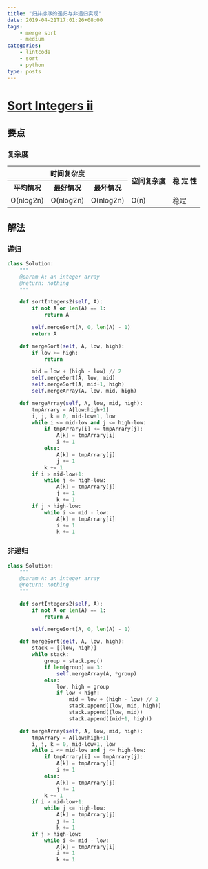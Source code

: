 ```yaml
---
title: "归并排序的递归与非递归实现"
date: 2019-04-21T17:01:26+08:00
tags:
    - merge sort
    - medium
categories:
    - lintcode
    - sort
    - python
type: posts
---
```


# [Sort Integers ii](https://www.lintcode.com/problem/sort-integers-ii/description)

<!--more-->
## 要点

### 复杂度

<table>
    <tr>
        <th colspan="3">时间复杂度</th>
        <th rowspan="2">空间复杂度</th>
        <th rowspan="2">稳  定  性</th>
    </tr>
    <tr>
        <th>平均情况</th>
        <th>最好情况</th>
        <th>最坏情况</th>
    </tr>
    <tr>
        <td>O(nlog2n)</td>
        <td>O(nlog2n)</td>
        <td>O(nlog2n)</td>
        <td>O(n)</td>
        <td>稳定</td>
    </tr>
</table>


## 解法
### 递归
```python
class Solution:
    """
    @param A: an integer array
    @return: nothing
    """

    def sortIntegers2(self, A):
        if not A or len(A) == 1:
            return A

        self.mergeSort(A, 0, len(A) - 1)
        return A

    def mergeSort(self, A, low, high):
        if low >= high:
            return

        mid = low + (high - low) // 2
        self.mergeSort(A, low, mid)
        self.mergeSort(A, mid+1, high)
        self.mergeArray(A, low, mid, high)

    def mergeArray(self, A, low, mid, high):
        tmpArrary = A[low:high+1]
        i, j, k = 0, mid-low+1, low
        while i <= mid-low and j <= high-low:
            if tmpArrary[i] <= tmpArrary[j]:
                A[k] = tmpArrary[i]
                i += 1
            else:
                A[k] = tmpArrary[j]
                j += 1
            k += 1
        if i > mid-low+1:
            while j <= high-low:
                A[k] = tmpArrary[j]
                j += 1
                k += 1
        if j > high-low:
            while i <= mid - low:
                A[k] = tmpArrary[i]
                i += 1
                k += 1
```

### 非递归
```python
class Solution:
    """
    @param A: an integer array
    @return: nothing
    """

    def sortIntegers2(self, A):
        if not A or len(A) == 1:
            return A

        self.mergeSort(A, 0, len(A) - 1)

    def mergeSort(self, A, low, high):
        stack = [(low, high)]
        while stack:
            group = stack.pop()
            if len(group) == 3:
                self.mergeArray(A, *group)
            else:
                low, high = group
                if low < high:
                    mid = low + (high - low) // 2
                    stack.append((low, mid, high))
                    stack.append((low, mid))
                    stack.append((mid+1, high))

    def mergeArray(self, A, low, mid, high):
        tmpArrary = A[low:high+1]
        i, j, k = 0, mid-low+1, low
        while i <= mid-low and j <= high-low:
            if tmpArrary[i] <= tmpArrary[j]:
                A[k] = tmpArrary[i]
                i += 1
            else:
                A[k] = tmpArrary[j]
                j += 1
            k += 1
        if i > mid-low+1:
            while j <= high-low:
                A[k] = tmpArrary[j]
                j += 1
                k += 1
        if j > high-low:
            while i <= mid - low:
                A[k] = tmpArrary[i]
                i += 1
                k += 1
```